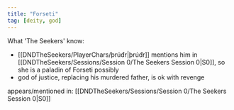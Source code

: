 ```yaml
---
title: "Forseti"
tag: [deity, god]
---
```


What 'The Seekers' know: 
- [[DNDTheSeekers/PlayerChars/þrúđr|þrúđr]] mentions him in [[DNDTheSeekers/Sessions/Session 0/The Seekers Session 0|S0]], so she is a paladin of Forseti possibly 
- god of justice, replacing his murdered father, is ok with revenge

appears/mentioned in: 
[[DNDTheSeekers/Sessions/Session 0/The Seekers Session 0|S0]]
